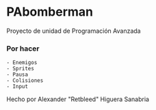 # PAbomberman
Proyecto de unidad de Programación Avanzada

### Por hacer
    - Enemigos
    - Sprites
    - Pausa
    - Colisiones
    - Input

Hecho por Alexander "Retbleed" Higuera Sanabria